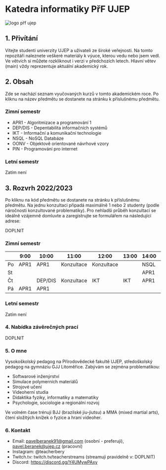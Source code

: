 # Katedra informatiky PřF UJEP

<img src="https://prf.ujep.cz/wp-content/uploads/2018/08/PřF-UJEP-logo.png" alt="logo přf ujep">

## 1. Přivítání

Vítejte studenti univerzity UJEP a uživateli ze široké veřejnosti. Na tomto repozitáři naleznete veškeré materiály k výuce, kterou vedu nebo jsem vedl. Ve větvích si můžete rozkliknout i verzi v předchozích letech. Hlavní větev (main) vždy reprezentuje aktuální akademický rok.  

## 2. Obsah

Zde se nachází seznam vyučovaných kurzů v tomto akademickém roce. Po kliknu na název předmětu se dostanete na stránku k příslušnému předmětu.

### Zimní semestr
* APR1 - Algoritmizace a programování 1
* DEP/DIS - Depentabilita informačních systémů
* IKT - Informační a komunikační technologie
* NSQL - NoSQL Databáze
* OONV - Objektově orientované návrhové vzory
* PIN - Programování pro internet

### Letní semestr

Zatím není

## 3. Rozvrh 2022/2023

Po kliknu na kód předmětu se dostanete na stránku k příslušnému předmětu. Na jednu konzultaci připadá maximálně 1 nebo 2 studenty (podle náročnosti konzultované problematiky). Pro nehladši průběh konzultací se ideálně vzájemně domluvte a zaregistrujte se formulářem na následující adrese: 

DOPLNIT

### Zimní semestr

|          |   9:00   |   10:00   |   11:00   |   12:00   |   13:00   |   14:00   |   15:00   |   16:00   |   17:00   |
|----------|----------|-----------|-----------|-----------|-----------|-----------|-----------|-----------|-----------|
|    Po    |   APR1   |   APR1    | Konzultace| Konzultace|           |    NSQL   |    OONV   |    OONV   |           |
|    St    |          |           |           |           |           |    APR1   |    APR1   |           |           |
|    Čt    |          |  DEP/DIS  | Konzultace|    IKT    |    IKT    |    APR1   |    APR1   |           |           |
|    Pá    |   APR1   |   APR1    |           |           |           |           |    PIN    |    PIN    |           |


### Letní semestr

Zatím není

### 4. Nabídka závěrečných prací

DOPLNIT

### 5. O mne

Vysokoškolský pedagog na Přírodovědecké fakultě UJEP, středoškolský pedagog na gymnáziu GJJ Litoměřice. Zabývám se zejména problematikou:
* Softwarové inženýrství
* Simulace polymerních materiálů
* Strojové učení
* Videoherní studia
* Didaktika fyziky, informatiky a matematiky
* Psychologie, sociologie a regionální rozvoj

Ve volném čase trénuji BJJ (brazilské jiu-jiutsu) a MMA (mixed martial arts), čtení složitých knížek o fyzice a hraní videoher.

### 6. Kontakt

* Email: pavelberanek91@gmail.com (osobní - preferuji), pavel.beranek@ujep.cz (pracovní)
* Instagram: @teacherbery
* Twitch.tv: twitch.tv/teacherstreams (streamuji pravidelně v: DOPLNIT)
* Discord: https://discord.gg/Y4UMywPAxy
